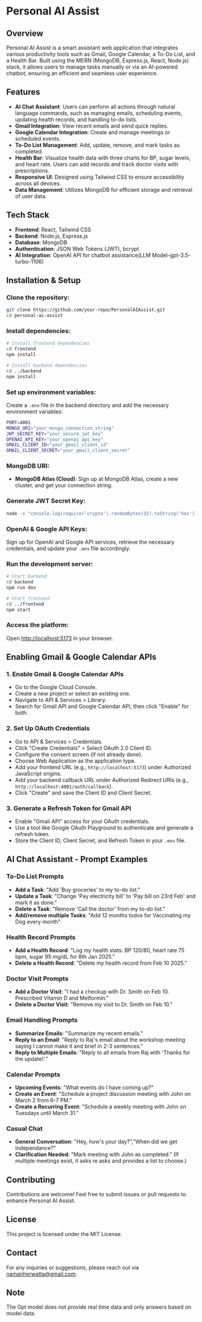 # Personal AI Assist

## Overview

Personal AI Assist is a smart assistant web application that integrates various productivity tools such as Gmail, Google Calendar, a To-Do List, and a Health Bar. Built using the MERN (MongoDB, Express.js, React, Node.js) stack, it allows users to manage tasks manually or via an AI-powered chatbot, ensuring an efficient and seamless user experience.

## Features

- **AI Chat Assistant**: Users can perform all actions through natural language commands, such as managing emails, scheduling events, updating health records, and handling to-do lists.
- **Gmail Integration**: View recent emails and send quick replies.
- **Google Calendar Integration**: Create and manage meetings or scheduled events.
- **To-Do List Management**: Add, update, remove, and mark tasks as completed.
- **Health Bar**: Visualize health data with three charts for BP, sugar levels, and heart rate. Users can add records and track doctor visits with prescriptions.
- **Responsive UI**: Designed using Tailwind CSS to ensure accessibility across all devices.
- **Data Management**: Utilizes MongoDB for efficient storage and retrieval of user data.

## Tech Stack

- **Frontend**: React, Tailwind CSS
- **Backend**: Node.js, Express.js
- **Database**: MongoDB
- **Authentication**: JSON Web Tokens (JWT), bcrypt
- **AI Integration**: OpenAI API for chatbot assistance(LLM Model-gpt-3.5-turbo-1106)

## Installation & Setup

### Clone the repository:
```sh
git clone https://github.com/your-repo/PersonalAIAssist.git
cd personal-ai-assist
```

### Install dependencies:
```sh
# Install frontend dependencies
cd frontend
npm install

# Install backend dependencies
cd ../backend
npm install
```

### Set up environment variables:
Create a `.env` file in the backend directory and add the necessary environment variables:
```sh
PORT=4001
MONGO_URI="your_mongo_connection_string"
JWT_SECRET_KEY="your_secure_jwt_key"
OPENAI_API_KEY="your_openai_api_key"
GMAIL_CLIENT_ID="your_gmail_client_id"
GMAIL_CLIENT_SECRET="your_gmail_client_secret"

```

### MongoDB URI:
- **MongoDB Atlas (Cloud)**: Sign up at MongoDB Atlas, create a new cluster, and get your connection string.

### Generate JWT Secret Key:
```sh
node -e "console.log(require('crypto').randomBytes(32).toString('hex'))"
```

### OpenAI & Google API Keys:
Sign up for OpenAI and Google API services, retrieve the necessary credentials, and update your `.env` file accordingly.

### Run the development server:
```sh
# Start backend
cd backend
npm run dev

# Start frontend
cd ../frontend
npm start
```

### Access the platform:
Open [http://localhost:5173](http://localhost:5173) in your browser.

## Enabling Gmail & Google Calendar APIs

### 1. Enable Gmail & Google Calendar APIs
- Go to the Google Cloud Console.
- Create a new project or select an existing one.
- Navigate to API & Services > Library.
- Search for Gmail API and Google Calendar API, then click "Enable" for both.

### 2. Set Up OAuth Credentials
- Go to API & Services > Credentials.
- Click "Create Credentials" > Select OAuth 2.0 Client ID.
- Configure the consent screen (if not already done).
- Choose Web Application as the application type.
- Add your frontend URL (e.g., `http://localhost:5173`) under Authorized JavaScript origins.
- Add your backend callback URL under Authorized Redirect URIs (e.g., `http://localhost:4001/auth/callback`).
- Click "Create" and save the Client ID and Client Secret.

### 3. Generate a Refresh Token for Gmail API
- Enable "Gmail API" access for your OAuth credentials.
- Use a tool like Google OAuth Playground to authenticate and generate a refresh token.
- Store the Client ID, Client Secret, and Refresh Token in your `.env` file.

## AI Chat Assistant - Prompt Examples

### To-Do List Prompts
- **Add a Task**: "Add 'Buy groceries' to my to-do list."
- **Update a Task**: "Change 'Pay electricity bill' to 'Pay bill on 23rd Feb' and mark it as done."
- **Delete a Task**: "Remove 'Call the doctor' from my to-do list."
- **Add/remove multiple Tasks**: "Add 12 months todos for Vaccinating my Dog every month"

### Health Record Prompts
- **Add a Health Record**: "Log my health stats: BP 120/80, heart rate 75 bpm, sugar 95 mg/dL for 8th Jan 2025."
- **Delete a Health Record**: "Delete my health record from Feb 10 2025."

### Doctor Visit Prompts
- **Add a Doctor Visit**: "I had a checkup with Dr. Smith on Feb 10. Prescribed Vitamin D and Metformin."
- **Delete a Doctor Visit**: "Remove my visit to Dr. Smith on Feb 10."

### Email Handling Prompts
- **Summarize Emails**: "Summarize my recent emails."
- **Reply to an Email**: "Reply to Raj's email about the workshop meeting saying I cannot make it and brief in 2-3 sentences."
- **Reply to Multiple Emails**: "Reply to all emails from Raj with 'Thanks for the update!'."

### Calendar Prompts
- **Upcoming Events**: "What events do I have coming up?"
- **Create an Event**: "Schedule a project discussion meeting with John on March 2 from 6-7 PM."
- **Create a Recurring Event**: "Schedule a weekly meeting with John on Tuesdays until March 31."

### Casual Chat
- **General Conversation**: "Hey, how's your day?","When did we get Independance?"
- **Clarification Needed**: "Mark meeting with John as completed." (If multiple meetings exist, it asks re asks and provides a list to choose.)

## Contributing
Contributions are welcome! Feel free to submit issues or pull requests to enhance Personal AI Assist.

## License
This project is licensed under the MIT License.

## Contact
For any inquiries or suggestions, please reach out via [namanherwatta@gmail.com](mailto:namanherwatta@gmail.com).

## Note
The Gpt model does not provide real time data and only answers based on model data.
